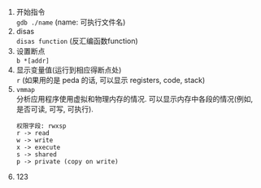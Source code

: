 1. 开始指令  
   `gdb ./name` (name: 可执行文件名)
2. disas  
   `disas function` (反汇编函数function)
3. 设置断点  
   `b *[addr]`
4. 显示变量值(运行到相应得断点处)  
   `r` (如果用的是 peda 的话, 可以显示 registers, code, stack)
5. `vmmap`  
   分析应用程序使用虚拟和物理内存的情况. 可以显示内存中各段的情况(例如, 是否可读, 可写, 可执行).
   ```
   权限字段: rwxsp
   r -> read
   w -> write
   x -> execute
   s -> shared
   p -> private (copy on write)
   ```
6. 123